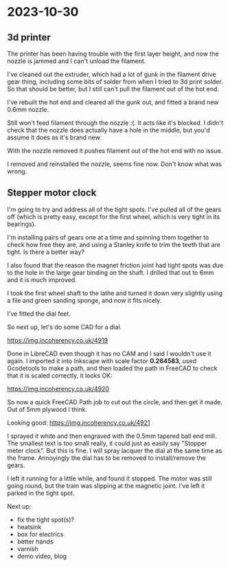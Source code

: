 # 2023-10-30

## 3d printer

The printer has been having trouble with the first layer height, and now the nozzle is jammed and I can't unload the filament.

I've cleaned out the extruder, which had a lot of gunk in the filament drive gear thing, including some bits of solder
from when I tried to 3d print solder. So that should be better, but I still can't pull the filament out of the hot end.

I've rebuilt the hot end and cleared all the gunk out, and fitted a brand new 0.6mm nozzle.

Still won't feed filament through the nozzle :(. It acts like it's blocked. I didn't check that the nozzle
does actually have a hole in the middle, but you'd assume it does as it's brand new.

With the nozzle removed it pushes filament out of the hot end with no issue.

I removed and reinstalled the nozzle, seems fine now. Don't know what was wrong.

## Stepper motor clock

I'm going to try and address all of the tight spots. I've pulled all of the gears off (which is pretty easy,
except for the first wheel, which is very tight in its bearings).

I'm installing pairs of gears one at a time and spinning them together to check how free they are, and using
a Stanley knife to trim the teeth that are tight. Is there a better way?

I also found that the reason the magnet friction joint had tight spots was due to the hole in the large gear
binding on the shaft. I drilled that out to 6mm and it is much improved.

I took the first wheel shaft to the lathe and turned it down very slightly using a file and green sanding
sponge, and now it fits nicely.

I've fitted the dial feet.

So next up, let's do some CAD for a dial.

https://img.incoherency.co.uk/4919

Done in LibreCAD even though it has no CAM and I said I wouldn't use it again.
I imported it into Inkscape with scale factor **0.264583**, used Gcodetools to make a path,
and then loaded the path in FreeCAD to check that it is scaled correctly, it looks OK:

https://img.incoherency.co.uk/4920

So now a quick FreeCAD Path job to cut out the circle, and then get it made. Out of 5mm plywood I think.

Looking good: https://img.incoherency.co.uk/4921

I sprayed it white and then engraved with the 0.5mm tapered ball end mill. The smallest text is too
small really, it could just as easily say "Stopper meter clock". But this is fine. I will spray
lacquer the dial at the same time as the frame. Annoyingly the dial has to be removed to install/remove
the gears.

I left it running for a little while, and found it stopped. The motor was still going round, but the
train was slipping at the magnetic joint. I've left it parked in the tight spot.

Next up:

* fix the tight spot(s)?
* heatsink
* box for electrics
* better hands
* varnish
* demo video, blog

